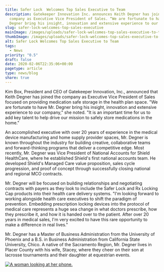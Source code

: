 ```yaml
---
title: Safer Lock  Welcomes Top Sales Executive to Team
description: Gatekeeper Innovation Inc. announces Keith Degner has joined the
  company as Executive Vice President of Sales. “We are fortunate to have Mr.
  Degner bring his insight, innovation and extensive experience to our company.”
slug: safer-lock-welcomes-top-sales-executive
mainImage: /images/uploads/safer-lock-welcomes-top-sales-executive-to-team-1.jpg
thumbImage: /images/uploads/safer-lock-welcomes-top-sales-executive-to-team-1.jpg
alt: Safer Lock Welcomes Top Sales Executive to Team
tags:
  - News
priority: "0.5"
draft: false
date: 2020-02-06T22:35:06+00:00
pagetype: article
type: news/blog
share: true
---
```

Kim Box, President and CEO of Gatekeeper Innovation, Inc., announced that Keith Degner has joined the company as Executive Vice President of Sales focused on providing medication safe storage in the health plan space. "We are fortunate to have Mr. Degner bring his insight, innovation and extensive experience to our company," she noted. "It is an important time for us to add key talent to help drive our mission to safely store medications in the home."

An accomplished executive with over 20 years of experience in the medical device manufacturing and home supply provider spaces, Mr. Degner is known throughout the industry for building creative, collaborative teams and forward-thinking programs that deliver a competitive edge. Most recently, Mr. Degner was Vice President of National Accounts for Shield HealthCare, where he established Shield's first national accounts team. He developed Shield's Managed Care value proposition, sales cycle progression, and proof of concept through successfully closing national and regional MCO contracts.

Mr. Degner will be focused on building relationships and negotiating contracts with payers as they look to include the Safer Lock and Rx Locking Cap products into their health care delivery systems. "I'm looking forward to working alongside health care executives to shift the paradigm of prevention. Embedding prescription locking devices into the protocol of medical care represents a huge sea change in what doctors prescribe, how they prescribe it, and how it is handed over to the patient. After over 20 years in medical sales, I'm very excited to have this rare opportunity to make a difference in real lives."

Mr. Degner has a Master of Business Administration from the University of Phoenix and a B.S. in Business Administration from California State University, Chico. A native of the Sacramento Region, Mr. Degner lives in Placer County with his wife, Stacey, where they cheer on their son at lacrosse tournaments and their daughter at equestrian events.

[![A woman looking at her phone.](/images/uploads/rxguardian-well-rx-graphic.jpg "Save up to 80 percent on prescription drugs.")](https://www.wellrx.com/rx-discount-card/enroll/?invitecode=SaferLock%20&utm_source=SaferLock%20&utm_medium=affiliate&utm_campaign=%3cblogs%3E "WellRx Link")